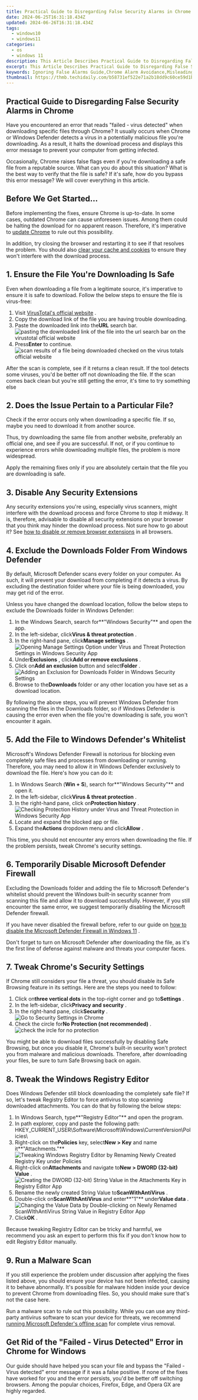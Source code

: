 ```yaml
---
title: Practical Guide to Disregarding False Security Alarms in Chrome
date: 2024-06-25T16:31:18.434Z
updated: 2024-06-26T16:31:18.434Z
tags:
  - windows10
  - windows11
categories:
  - os
  - windows 11
description: This Article Describes Practical Guide to Disregarding False Security Alarms in Chrome
excerpt: This Article Describes Practical Guide to Disregarding False Security Alarms in Chrome
keywords: Ignoring False Alarms Guide,Chrome Alarm Avoidance,Misleading Alarms Tips,Secure Chrome No Fake Alerts,Bypassing Real Security Fakes,Unverified Chromium Warnings,Truthful Chrome Guard
thumbnail: https://thmb.techidaily.com/b58731ef522e71a2b18dd9c60ce59d1b021be466af8c6f07f44a82b94265d7d5.jpg
---
```


## Practical Guide to Disregarding False Security Alarms in Chrome

 Have you encountered an error that reads "failed - virus detected" when downloading specific files through Chrome? It usually occurs when Chrome or Windows Defender detects a virus in a potentially malicious file you're downloading. As a result, it halts the download process and displays this error message to prevent your computer from getting infected.

 Occasionally, Chrome raises false flags even if you're downloading a safe file from a reputable source. What can you do about this situation? What is the best way to verify that the file is safe? If it's safe, how do you bypass this error message? We will cover everything in this article.

## Before We Get Started…

 Before implementing the fixes, ensure Chrome is up-to-date. In some cases, outdated Chrome can cause unforeseen issues. Among them could be halting the download for no apparent reason. Therefore, it's imperative to [update Chrome](https://www.makeuseof.com/how-to-update-chrome-firefox-edge-desktop-mobile/#how-to-update-and-view-the-current-version-of-chrome-on-desktop) to rule out this possibility.

 In addition, try closing the browser and restarting it to see if that resolves the problem. You should also [clear your cache and cookies](https://www.makeuseof.com/how-to-clear-cookies-cache-in-chrome/) to ensure they won't interfere with the download process.

## 1\. Ensure the File You're Downloading Is Safe

 Even when downloading a file from a legitimate source, it's imperative to ensure it is safe to download. Follow the below steps to ensure the file is virus-free:

1. Visit [VirusTotal's official website](https://www.virustotal.com/gui/home/url) .
2. Copy the download link of the file you are having trouble downloading.
3. Paste the downloaded link into the**URL** search bar.  
![pasting the downloaded link of the file into the url search bar on the virustotal official website](https://static1.makeuseofimages.com/wordpress/wp-content/uploads/2023/04/pasting-the-downloaded-link-of-the-file-into-the-url-search-bar-on-the-virus-totals-official-website.jpg)
4. Press**Enter** to continue.  
![scan results of a file being downloaded checked on the virus totals official website](https://static1.makeuseofimages.com/wordpress/wp-content/uploads/2023/04/scan-results-of-a-file-being-downloaded-checked-on-the-virus-totals-official-website.jpg)

 After the scan is complete, see if it returns a clean result. If the tool detects some viruses, you'd be better off not downloading the file. If the scan comes back clean but you're still getting the error, it's time to try something else

## 2\. Does the Issue Pertain to a Particular File?

 Check if the error occurs only when downloading a specific file. If so, maybe you need to download it from another source.

 Thus, try downloading the same file from another website, preferably an official one, and see if you are successful. If not, or if you continue to experience errors while downloading multiple files, the problem is more widespread.

 Apply the remaining fixes only if you are absolutely certain that the file you are downloading is safe.

## 3\. Disable Any Security Extensions

 Any security extensions you're using, especially virus scanners, might interfere with the download process and force Chrome to stop it midway. It is, therefore, advisable to disable all security extensions on your browser that you think may hinder the download process. Not sure how to go about it? See [how to disable or remove browser extensions](https://www.makeuseof.com/tag/how-to-clean-up-your-browser-extensions-the-easy-way/) in all browsers.

## 4\. Exclude the Downloads Folder From Windows Defender

 By default, Microsoft Defender scans every folder on your computer. As such, it will prevent your download from completing if it detects a virus. By excluding the destination folder where your file is being downloaded, you may get rid of the error.

 Unless you have changed the download location, follow the below steps to exclude the Downloads folder in Windows Defender:

1. In the Windows Search, search for**"Windows Security"** and open the app.
2. In the left-sidebar, click**Virus & threat protection** .
3. In the right-hand pane, click**Manage settings** .  
![Opening Manage Settings Option under Virus and Threat Protection Settings in Windows Security App](https://static1.makeuseofimages.com/wordpress/wp-content/uploads/2022/08/Image-5-Opening-Manage-Settings-Option-under-Virus-and-Threat-Protection-Settings--in-Windows-Security-App.jpg)
4. Under**Exclusions** , click**Add or remove exclusions** .
5. Click on**Add an exclusion** button and select**Folder** .  
![Adding an Exclusion for Downloads Folder in Windows Security Settings](https://static1.makeuseofimages.com/wordpress/wp-content/uploads/2022/08/Image-6-Adding-an-Exclusion-for-Downloads-Folder-in-Windows-Security-Settings.jpg)
6. Browse to the**Downloads** folder or any other location you have set as a download location.

 By following the above steps, you will prevent Windows Defender from scanning the files in the Downloads folder, so if Windows Defender is causing the error even when the file you're downloading is safe, you won't encounter it again.

## 5\. Add the File to Windows Defender's Whitelist

 Microsoft's Windows Defender Firewall is notorious for blocking even completely safe files and processes from downloading or running. Therefore, you may need to allow it in Windows Defender exclusively to download the file. Here's how you can do it:

1. In Windows Search (**Win + S**), search for**"Windows Security"** and open it.
2. In the left-sidebar, click**Virus & threat protection** .
3. In the right-hand pane, click on**Protection history** .  
![Checking Protection History under Virus and Threat Protection in Windows Security App](https://static1.makeuseofimages.com/wordpress/wp-content/uploads/2022/08/Image-7-Checking-Protection-History-under-Virus-and-Threat-Protection-in-Windows-Security-App.jpg)
4. Locate and expand the blocked app or file.
5. Expand the**Actions** dropdown menu and click**Allow** .

 This time, you should not encounter any errors when downloading the file. If the problem persists, tweak Chrome's security settings.

## 6\. Temporarily Disable Microsoft Defender Firewall

 Excluding the Downloads folder and adding the file to Microsoft Defender's whitelist should prevent the Windows built-in security scanner from scanning this file and allow it to download successfully. However, if you still encounter the same error, we suggest temporarily disabling the Microsoft Defender firewall.

 If you have never disabled the firewall before, refer to our guide on [how to disable the Microsoft Defender Firewall in Windows 11](https://www.makeuseof.com/windows-11-disable-microsoft-defender-firewall/) .

 Don't forget to turn on Microsoft Defender after downloading the file, as it's the first line of defense against malware and threats your computer faces.

## 7\. Tweak Chrome's Security Settings

 If Chrome still considers your file a threat, you should disable its Safe Browsing feature in its settings. Here are the steps you need to follow:

1. Click on**three vertical dots** in the top-right corner and go to**Settings** .
2. In the left-sidebar, click**Privacy and security** .
3. In the right-hand pane, click**Security** .  
![Go to Security Settings in Chrome](https://static1.makeuseofimages.com/wordpress/wp-content/uploads/2023/04/tweaking-chromes-security-settings-by-clicking-on-security-option-under-the-privacy-and-security-tab-in-chrome-settings.jpg)
4. Check the circle for**No Protection (not recommended)** .  
![check the ircle for no protection](https://static1.makeuseofimages.com/wordpress/wp-content/uploads/2023/04/checking-the-circle-for-no-protection-not-recommended-option-in-chromes-security-settings.jpg)

 You might be able to download files successfully by disabling Safe Browsing, but once you disable it, Chrome's built-in security won't protect you from malware and malicious downloads. Therefore, after downloading your files, be sure to turn Safe Browsing back on again.

## 8\. Tweak the Windows Registry Editor

 Does Windows Defender still block downloading the completely safe file? If so, let's tweak Registry Editor to force antivirus to stop scanning downloaded attachments. You can do that by following the below steps:

1. In Windows Search, type**"Registry Editor"** and open the program.
2. In path explorer, copy and paste the following path:  
HKEY_CURRENT_USER\Software\Microsoft\Windows\CurrentVersion\Policies\
3. Right-click on the**Policies** key, select**New > Key** and name it**"Attachments."**  
![Tweaking Windows Registry Editor by Renaming Newly Created Registry Key under Policies](https://static1.makeuseofimages.com/wordpress/wp-content/uploads/2022/08/Image-11-Tweaking-Windows-Registry-Editor-by-Renaming-Newly-Created-Registry-Key-under-Policies.jpg)
4. Right-click on**Attachments** and navigate to**New > DWORD (32-bit) Value** .  
![Creating the DWORD (32-bit) String Value in the Attachments Key in Registry Editor App](https://static1.makeuseofimages.com/wordpress/wp-content/uploads/2022/08/Image-12-Creating-the-DWORD-(32-bit)-String-Value-in-the-Attachments-Key-in-Registry-Editor-App.jpg)
5. Rename the newly created String Value to**ScanWithAntiVirus** .
6. Double-click on**ScanWIthAntiVirus** and enter**"1"** under**Value data** .  
![Changing the Value Data by Double-clicking on Newly Renamed ScanWIthAntiVirus String Value in Registry Editor App](https://static1.makeuseofimages.com/wordpress/wp-content/uploads/2022/08/Image-13-Changing-the-Value-Data-by-Double-clicking-on-Newly-Renamed-ScanWIthAntiVirus-String-Value-in-Registry-Editor-App.jpg)
7. Click**OK** .

 Because tweaking Registry Editor can be tricky and harmful, we recommend you ask an expert to perform this fix if you don't know how to edit Registry Editor manually.

## 9\. Run a Malware Scan

 If you still experience the problem under discussion after applying the fixes listed above, you should ensure your device has not been infected, causing it to behave abnormally. It's possible for malware hidden inside your device to prevent Chrome from downloading files. So, you should make sure that's not the case here.

 Run a malware scan to rule out this possibility. While you can use any third-party antivirus software to scan your device for threats, we recommend [running Microsoft Defender's offline scan](https://www.makeuseof.com/how-to-remove-malware-using-microsoft-defenders-offline-scan/) for complete virus removal.

## Get Rid of the "Failed - Virus Detected" Error in Chrome for Windows

 Our guide should have helped you scan your file and bypass the "Failed - Virus detected" error message if it was a false positive. If none of the fixes have worked for you and the error persists, you'd be better off switching browsers. Among the popular choices, Firefox, Edge, and Opera GX are highly regarded.

<ins class="adsbygoogle"
     style="display:block"
     data-ad-format="autorelaxed"
     data-ad-client="ca-pub-7571918770474297"
     data-ad-slot="1223367746"></ins>



<ins class="adsbygoogle"
     style="display:block"
     data-ad-client="ca-pub-7571918770474297"
     data-ad-slot="8358498916"
     data-ad-format="auto"
     data-full-width-responsive="true"></ins>


